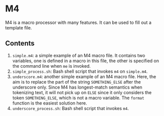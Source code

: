 M4
==

M4 is a macro processor with many features.  It can be used to fill out
a template file.

Contents
--------
1. `simple.m4`: a simple example of an M4 macro file.  It contains two
    variables, one is defined in a macro in this file, the other is
    specified on the command line when `me` is invoked.
1. `simple_process.sh`: Bash shell script that invokes `m4` on `simple.m4`.
1. `underscore.m4`: another simple example of an M4 macro file.  Here, the
   aim is to replace the part of the string `SOMETHING_ELSE` after the
   underscore only.  Since M4 has longest-match semantics when tokenizing
   text, it will not pick up on `ELSE` since it only considers the token
   `SOMETHING_ELSE`, which is not a macro variable.  The `format` function
   is the easiest solution here.
1. `underscore_process.sh`: Bash shell script that invokes `m4`.

